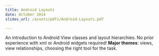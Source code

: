 ```yaml
---
title: Android Layouts
date: October 2014
slides_url: /assets/pdfs/Android-Layouts.pdf

---
```


An introduction to Android View classes and layout hierarchies. No prior experience with xml or Android widgets required! **Major themes**: views, view relationships, choosing the right tool for the task.